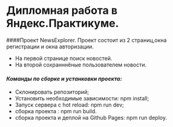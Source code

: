 # Дипломная работа в Яндекс.Практикуме.
####Проект NewsExplorer.
 Проект состоит из 2 страниц,окна регистрации и окна авторизации.
 - На первой странице поиск новостей.
 - На второй сохранннёные пользователем новости.
#### *Команды по сборке и устанковки проекта:*
- Склонировать репозиторий;
- Установить необходимые зависимости: npm install;
- Запуск сервера с hot reload: npm run dev;
- сборка проекта : npm run build.
- сборка проекта и деплой на Github Pages: npm run deploy.
